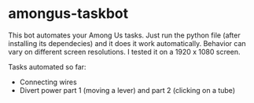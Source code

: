 # amongus-taskbot

This bot automates your Among Us tasks. Just run the python file (after installing its dependecies) and it does it work automatically.
Behavior can vary on different screen resolutions. I tested it on a 1920 x 1080 screen.

Tasks automated so far:
- Connecting wires
- Divert power part 1 (moving a lever) and part 2 (clicking on a tube)
